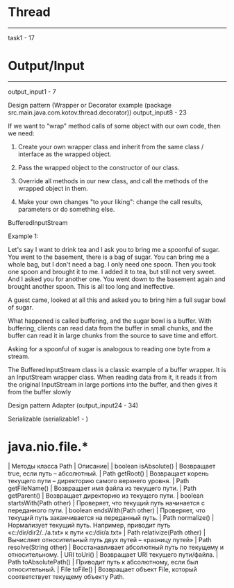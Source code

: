 # Thread 
***
task1 - 17 
# Output/Input
***
output_input1 - 7

Design pattern (Wrapper or Decorator example (package src.main.java.com.kotov.thread.decorator)) output_input8 - 23

If we want to "wrap" method calls of some object with our own code, then we need:

1) Create your own wrapper class and inherit from the same class / interface as the wrapped object.

2) Pass the wrapped object to the constructor of our class.

3) Override all methods in our new class, and call the methods of the wrapped object in them.

4) Make your own changes "to your liking": change the call results, parameters or do something else.

BufferedInputStream

Example 1:

Let's say I want to drink tea and I ask you to bring me a spoonful of sugar. You went to the basement, there is a bag of sugar. You can bring me a whole bag, but I don't need a bag. I only need one spoon. Then you took one spoon and brought it to me. I added it to tea, but still not very sweet. And I asked you for another one. You went down to the basement again and brought another spoon. This is all too long and ineffective.

A guest came, looked at all this and asked you to bring him a full sugar bowl of sugar.

What happened is called buffering, and the sugar bowl is a buffer. With buffering, clients can read data from the buffer in small chunks, and the buffer can read it in large chunks from the source to save time and effort.

Asking for a spoonful of sugar is analogous to reading one byte from a stream.

The BufferedInputStream class is a classic example of a buffer wrapper. It is an InputStream wrapper class. When reading data from it, it reads it from the original InputStream in large portions into the buffer, and then gives it from the buffer slowly


Design pattern Adapter (output_input24 - 34)

Serializable (serializable1 - )

# java.nio.file.*

| Методы класса Path	| Описание| 
| boolean isAbsolute()	| Возвращает true, если путь – абсолютный.
| Path getRoot()	| Возвращает корень текущего пути – директорию самого верхнего уровня.
| Path getFileName()	| Возвращает имя файла из текущего пути.
| Path getParent()	| Возвращает директорию из текущего пути.
| boolean startsWith(Path other)	| Проверяет, что текущий путь начинается с переданного пути.
| boolean endsWith(Path other)	| Проверяет, что текущий путь заканчивается на переданный путь.
| Path normalize()	| Нормализует текущий путь. Например, приводит путь «c:/dir/dir2/../a.txt» к пути «c:/dir/a.txt»
| Path relativize(Path other)	| Вычисляет относительный путь двух путей – «разницу путей»
| Path resolve(String other)	| Восстанавливает абсолютный путь по текущему и относительному.
| URI toUri()	| Возвращает URI текущего пути/файла.
| Path toAbsolutePath()	| Приводит путь к абсолютному, если был относительный.
| File toFile()	| Возвращает объект File, который соответствует текущему объекту Path.
